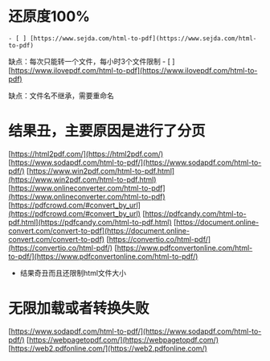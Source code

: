 # 还原度100%
    - [ ] [https://www.sejda.com/html-to-pdf](https://www.sejda.com/html-to-pdf)

缺点：每次只能转一个文件，每小时3个文件限制
    - [ ] [https://www.ilovepdf.com/html-to-pdf](https://www.ilovepdf.com/html-to-pdf)

缺点：文件名不继承，需要重命名
# 结果丑，主要原因是进行了分页
[https://html2pdf.com/](https://html2pdf.com/)
[https://www.sodapdf.com/html-to-pdf/](https://www.sodapdf.com/html-to-pdf/)
[https://www.win2pdf.com/html-to-pdf.html](https://www.win2pdf.com/html-to-pdf.html)
[https://www.onlineconverter.com/html-to-pdf](https://www.onlineconverter.com/html-to-pdf)
[https://pdfcrowd.com/#convert_by_url](https://pdfcrowd.com/#convert_by_url)
[https://pdfcandy.com/html-to-pdf.html](https://pdfcandy.com/html-to-pdf.html)
[https://document.online-convert.com/convert-to-pdf](https://document.online-convert.com/convert-to-pdf)
[https://convertio.co/html-pdf/](https://convertio.co/html-pdf/)
[https://www.pdfconvertonline.com/html-to-pdf/](https://www.pdfconvertonline.com/html-to-pdf/)
  * 结果奇丑而且还限制html文件大小
# 无限加载或者转换失败
[https://www.sodapdf.com/html-to-pdf/](https://www.sodapdf.com/html-to-pdf/)
[https://webpagetopdf.com/](https://webpagetopdf.com/)
[https://web2.pdfonline.com/](https://web2.pdfonline.com/)
